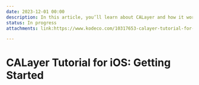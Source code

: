 ```yaml
---
date: 2023-12-01 00:00
description: In this article, you’ll learn about CALayer and how it works. You’ll use CALayer for cool effects like shapes, gradients and particle systems.
status: In progress
attachments: link:https://www.kodeco.com/10317653-calayer-tutorial-for-ios-getting-started, github:https://github.com/apriakhin/learning-practice/tree/main/articles/calayer-tutorial-for-ios-getting-started

---
```

# CALayer Tutorial for iOS: Getting Started
